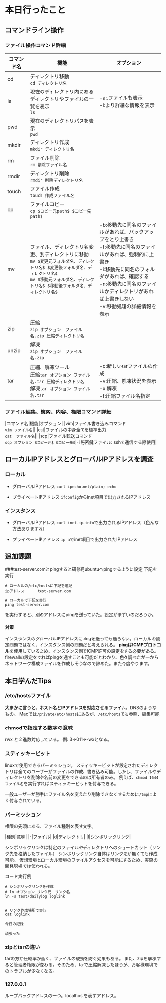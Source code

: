 # 本日行ったこと

## コマンドライン操作
### ファイル操作コマンド詳細
|コマンド名|機能|オプション|
|----|-----|----|
|cd|ディレクトリ移動<br>`cd ディレクトリ名`||
|ls|現在のディレクトリ内にあるディレクトリやファイルの一覧を表示<br>`ls`|-a:.ファイルも表示<br>-l:より詳細な情報を表示|
|pwd|現在のディレクトリパスを表示<br>`pwd`||
|mkdir|ディレクトリ作成<br>`mkdir ディレクトリ名`||
|rm|ファイル削除<br>`rm 削除ファイル名`||
|rmdir|ディレクトリ削除<br>`rmdir 削除ディレクトリ名`||
|touch|ファイル作成<br>`touch 作成ファイル名`||
|cp|ファイルコピー<br>`cp $コピー元path$ $コピー先path$`||
|mv|ファイル、ディレクトリ名変更、別ディレクトリに移動<br>`mv $変更元フォルダ名、ディレクトリ名$ $変更後フォルダ名、ディレクトリ名$`<br>`mv $移動元フォルダ名、ディレクトリ名$ $移動後フォルダ名、ディレクトリ名$`|-b:移動先に同名のファイルがあれば、バックアップをとり上書き<br>-f:移動先に同名のファイルがあれば、強制的に上書き<br>-i:移動先に同名のフォルダがあれば、確認する<br>-n:移動先に同名のファイルかディレクトリがあれば上書きしない<br>-v:移動処理の詳細情報を表示|
|zip|圧縮<br>`zip オプション　ファイル名.zip 圧縮ディレクトリ名`||
|unzip|解凍<br>`zip オプション　ファイル名.zip`||
|tar|圧縮、解凍ツール<br>圧縮`tar オプション ファイル名.tar 圧縮ディレクトリ名`<br>解凍`tar オプション ファイル名.tar`|-c:新しいtarファイルの作成<br>-v:圧縮、解凍状況を表示<br>-x:解凍<br>-f:圧縮ファイル名指定|

### ファイル編集、検索、内容、権限コマンド詳細
|コマンド名|機能|オプション|
|vim|ファイル書き込みコマンド<br>`vim ファイル名`||
|cat|ファイルの中身全てを標準出力<br>`cat  ファイル名`||
|scp|ファイル転送コマンド<br>`scp オプション $コピー元$ $コピー先$`|-i 秘密鍵ファイル: sshで通信する際使用|


## ローカルIPアドレスとグローバルIPアドレスを調査
### ローカル
* グローバルIPアドレス
`curl ipecho.net/plain; echo`

* プライベートIPアドレス
`ifconfig`からinet項目で出力されるIPアドレス

### インスタンス
* グローバルIPアドレス
`curl inet-ip.info`で出力されるIPアドレス（色んな方法ありますね）

* プライベートIPアドレス
`ip a`でinet項目で出力されたIPアドレス

## 追加課題
###test-server.comとpingすると研修用ubuntuへpingするように設定
下記を実行
```
# ローカルの/etc/hostsに下記を追記
ipアドレス      test-server.com

# ローカルで下記を実行
ping test-server.com
```
を実行すると、別のアドレスにpingを送っていた。設定がまずいのだろうか。

#### 対策
インスタンスのグローバルIPアドレスにpingを送っても通らない。ローカルの設定問題ではなく、インスタンス側の問題だと考えられる。
**pingはICMPプロトコル**を使用しているため、インスタンス側でICMP許可の設定をする必要がある。
firewallの設定をすればpingを通すことも可能だとわかり、色々調べたが一からネットワーク構成ファイルを作成しそうなので諦めた。また今度やります。


## 本日学んだTips
### /etc/hostsファイル
**大まかに言うと、ホスト名とIPアドレスを対応させるファイル**。DNSのようなもの。
Macでは`/private/etc/hosts`にあるが、`/etc/hosts`でも参照、編集可能

### chmodで指定する数字の意味
rwx と２進数対応している。
例: 3→011→-wxとなる。

### スティッキービット
linuxで使用できるパーミッション。
スティッキービットが設定されたディレクトリは全てのユーザーがファイルの作成、書き込み可能。しかし、ファイルやディレクトリを削除や名前の変更をできるのは所有者のみ。
例えば、`chmod 1644 ファイル名`を実行すればスティッキービットを付与できる。

一般ユーザーが勝手にファイル名を変えたり削除できなくするために`/tmp`によく付与されている。

### パーミッション
権限の先頭にある、ファイル種別を表す文字。

|種別|意味|
|-|ファイル|
|d|ディレクトリ|
|l|シンボリックリンク|

シンボリックリンクは特定のファイルやディレクトリへのショートカット（リンク先を格納したファイル）
シンボリックリンク自体はリンク先が無くても作成可能。
仮想環境とローカル環境のファイルアクセスを可能にするため、実際の開発現場では使われる。

コード実行例
```
# シンボリックリンクを作成
# ln オプション リンク元　リンク名
ln -s test/dailylog loglink


# リンク作成場所で実行
cat loglink

今日の記録

頑張った
```

### zipとtarの違い
tarの方が圧縮率が高く、ファイルの破損を防ぐ効果もある。
また、zipを解凍すると管理者権限が変わる。そのため、tarで圧縮解凍したほうが、お客様環境でのトラブルが少なくなる。

### 127.0.0.1
ループバックアドレスの一つ。localhostを表すアドレス。

